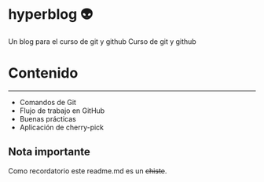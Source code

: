 # hyperblog 👽
Un blog para el curso de git y github
Curso de git y github
# Contenido

------------
- Comandos de Git
- Flujo de trabajo en GitHub
- Buenas prácticas
- Aplicación de cherry-pick
## Nota importante
Como recordatorio este readme.md es un ~~chiste~~.
